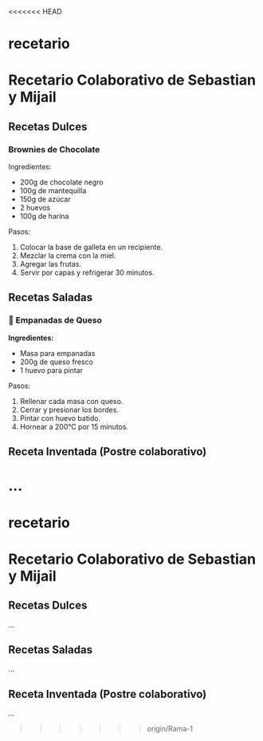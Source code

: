 <<<<<<< HEAD
# recetario


# Recetario Colaborativo de Sebastian y Mijail

## Recetas Dulces

### Brownies de Chocolate
Ingredientes:
- 200g de chocolate negro
- 100g de mantequilla
- 150g de azúcar
- 2 huevos
- 100g de harina

Pasos:
1. Colocar la base de galleta en un recipiente.
2. Mezclar la crema con la miel.
3. Agregar las frutas.
4. Servir por capas y refrigerar 30 minutos.

## Recetas Saladas

### 🧀 Empanadas de Queso
**Ingredientes:**
- Masa para empanadas
- 200g de queso fresco
- 1 huevo para pintar

Pasos:
1. Rellenar cada masa con queso.
2. Cerrar y presionar los bordes.
3. Pintar con huevo batido.
4. Hornear a 200°C por 15 minutos.


## Receta Inventada (Postre colaborativo)
...
=======
# recetario


# Recetario Colaborativo de Sebastian y Mijail

## Recetas Dulces
...

## Recetas Saladas
...

## Receta Inventada (Postre colaborativo)
...
>>>>>>> origin/Rama-1
